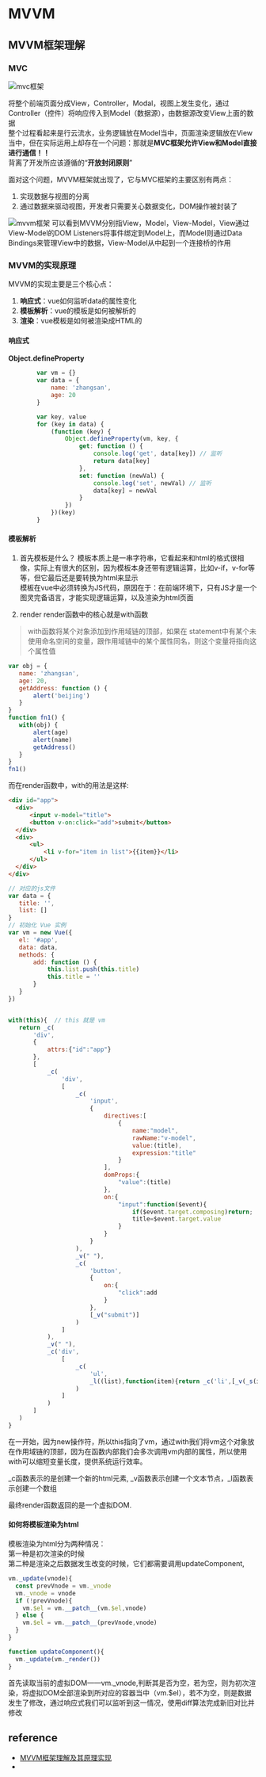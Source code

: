 #  MVVM 

## MVVM框架理解
### MVC
![mvc框架](https://segmentfault.com/img/bVuwov)

将整个前端页面分成View，Controller，Modal，视图上发生变化，通过Controller（控件）将响应传入到Model（数据源），由数据源改变View上面的数据  
整个过程看起来是行云流水，业务逻辑放在Model当中，页面渲染逻辑放在View当中，但在实际运用上却存在一个问题：那就是**MVC框架允许View和Model直接进行通信！！**  
背离了开发所应该遵循的“**开放封闭原则**”  

面对这个问题，MVVM框架就出现了，它与MVC框架的主要区别有两点：  
1. 实现数据与视图的分离
2. 通过数据来驱动视图，开发者只需要关心数据变化，DOM操作被封装了

![mvvm框架](https://segmentfault.com/img/bVbeQ94?w=1020&h=595)
可以看到MVVM分别指View，Model，View-Model，View通过View-Model的DOM Listeners将事件绑定到Model上，而Model则通过Data Bindings来管理View中的数据，View-Model从中起到一个连接桥的作用  

### MVVM的实现原理
MVVM的实现主要是三个核心点：  
1. **响应式**：vue如何监听data的属性变化
2. **模板解析**：vue的模板是如何被解析的
3. **渲染**：vue模板是如何被渲染成HTML的

#### 响应式
**Object.defineProperty**  
```javascript
        var vm = {}
        var data = {
            name: 'zhangsan',
            age: 20
        }

        var key, value
        for (key in data) {
            (function (key) {
                Object.defineProperty(vm, key, {
                    get: function () {
                        console.log('get', data[key]) // 监听
                        return data[key]
                    },
                    set: function (newVal) {
                        console.log('set', newVal) // 监听
                        data[key] = newVal
                    }
                })
            })(key)
        }
```
#### 模板解析
1. 首先模板是什么？
模板本质上是一串字符串，它看起来和html的格式很相像，实际上有很大的区别，因为模板本身还带有逻辑运算，比如v-if，v-for等等，但它最后还是要转换为html来显示  
模板在vue中必须转换为JS代码，原因在于：在前端环境下，只有JS才是一个图灵完备语言，才能实现逻辑运算，以及渲染为html页面  

2. render
render函数中的核心就是with函数  
> with函数将某个对象添加到作用域链的顶部，如果在 statement中有某个未使用命名空间的变量，跟作用域链中的某个属性同名，则这个变量将指向这个属性值

```javascript
var obj = {
   name: 'zhangsan',
   age: 20,
   getAddress: function () {
       alert('beijing')
   }
}
function fn1() {
   with(obj) {
       alert(age)
       alert(name)
       getAddress()
   }
}
fn1()
```
而在render函数中，with的用法是这样:  
```html
<div id="app">
  <div>
      <input v-model="title">
      <button v-on:click="add">submit</button>
  </div>
  <div>
      <ul>
          <li v-for="item in list">{{item}}</li>
      </ul>
  </div>
</div>
```

```javascript
// 对应的js文件
var data = {
   title: '',
   list: []
}
// 初始化 Vue 实例
var vm = new Vue({
   el: '#app',
   data: data,
   methods: {
       add: function () {
           this.list.push(this.title)
           this.title = ''
       }
   }
})


with(this){  // this 就是 vm
   return _c(
       'div',
       {
           attrs:{"id":"app"}
       },
       [
           _c(
               'div',
               [
                   _c(
                       'input',
                       {
                           directives:[
                               {
                                   name:"model",
                                   rawName:"v-model",
                                   value:(title),
                                   expression:"title"
                               }
                           ],
                           domProps:{
                               "value":(title)
                           },
                           on:{
                               "input":function($event){
                                   if($event.target.composing)return;
                                   title=$event.target.value
                               }
                           }
                       }
                   ),
                   _v(" "),
                   _c(
                       'button',
                       {
                           on:{
                               "click":add
                           }
                       },
                       [_v("submit")]
                   )
               ]
           ),
           _v(" "),
           _c('div',
               [
                   _c(
                       'ul',
                       _l((list),function(item){return _c('li',[_v(_s(item))])})
                   )
               ]
           )
       ]
   )
}
```
在一开始，因为new操作符，所以this指向了vm，通过with我们将vm这个对象放在作用域链的顶部，因为在函数内部我们会多次调用vm内部的属性，所以使用with可以缩短变量长度，提供系统运行效率。  

_c函数表示的是创建一个新的html元素, _v函数表示创建一个文本节点，_l函数表示创建一个数组  

最终render函数返回的是一个虚拟DOM.  

#### 如何将模板渲染为html
模板渲染为html分为两种情况：  
第一种是初次渲染的时候  
第二种是渲染之后数据发生改变的时候，它们都需要调用updateComponent,  
```javascript
vm._update(vnode){
  const prevVnode = vm._vnode
  vm._vnode = vnode
  if (!prevVnode){
    vm.$el = vm.__patch__(vm.$el,vnode)
  } else {
    vm.$el = vm.__patch__(prevVnode,vnode)
  }
}

function updateComponent(){
  vm._update(vm._render())
}
```

首先读取当前的虚拟DOM——vm._vnode,判断其是否为空，若为空，则为初次渲染，将虚拟DOM全部渲染到所对应的容器当中（vm.$el），若不为空，则是数据发生了修改，通过响应式我们可以监听到这一情况，使用diff算法完成新旧对比并修改  


## reference
- [MVVM框架理解及其原理实现](https://segmentfault.com/a/1190000015895017)
- 
